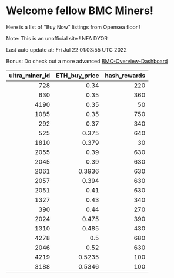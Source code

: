 # Welcome fellow BMC Miners!
Here is a list of "Buy Now" listings from Opensea floor !

Note: This is an unofficial site ! NFA DYOR

Last auto update at: Fri Jul 22 01:03:55 UTC 2022

Bonus: Do check out a more advanced [BMC-Overview-Dashboard](https://dune.com/defifunk/BMC-Overview-Dashboard)


|   ultra_miner_id |   ETH_buy_price |   hash_rewards |
|-----------------:|----------------:|---------------:|
|              728 |          0.34   |            220 |
|              630 |          0.35   |            360 |
|             4190 |          0.35   |             50 |
|             1085 |          0.35   |            750 |
|              292 |          0.37   |            340 |
|              525 |          0.375  |            640 |
|             1810 |          0.379  |             30 |
|             2055 |          0.39   |            630 |
|             2045 |          0.39   |            630 |
|             2061 |          0.3936 |            630 |
|             2057 |          0.394  |            630 |
|             2051 |          0.41   |            630 |
|             1327 |          0.43   |            340 |
|              390 |          0.44   |            270 |
|             2024 |          0.475  |            390 |
|             1310 |          0.485  |            430 |
|             4278 |          0.5    |            680 |
|             2046 |          0.52   |            630 |
|             4219 |          0.5235 |            100 |
|             3188 |          0.5346 |            100 |